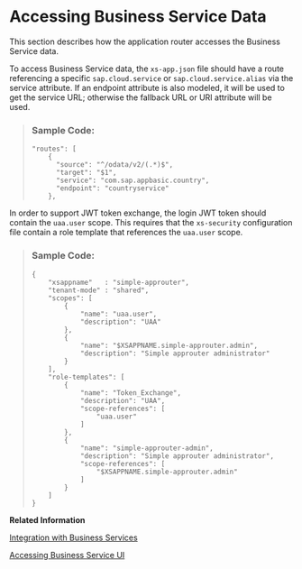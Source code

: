 <!-- loio783809d7e52f4e14a45945f3f2bad751 -->

# Accessing Business Service Data

This section describes how the application router accesses the Business Service data.

To access Business Service data, the `xs-app.json` file should have a route referencing a specific `sap.cloud.service` or `sap.cloud.service.alias` via the service attribute. If an endpoint attribute is also modeled, it will be used to get the service URL; otherwise the fallback URL or URI attribute will be used.

> ### Sample Code:  
> ```
> "routes": [
>     {
>       "source": "^/odata/v2/(.*)$",
>       "target": "$1",
>       "service": "com.sap.appbasic.country",
>       "endpoint": "countryservice"
>     },
> 
> ```

In order to support JWT token exchange, the login JWT token should contain the `uaa.user` scope. This requires that the `xs-security` configuration file contain a role template that references the `uaa.user` scope.

> ### Sample Code:  
> ```
> {
>     "xsappname"   : "simple-approuter",
>     "tenant-mode" : "shared",
>     "scopes": [
>         {
>             "name": "uaa.user",
>             "description": "UAA"
>         },
>         {
>             "name": "$XSAPPNAME.simple-approuter.admin",
>             "description": "Simple approuter administrator"
>         }
>     ],
>     "role-templates": [
>         {
>             "name": "Token_Exchange",
>             "description": "UAA",
>             "scope-references": [
>                 "uaa.user"
>             ]
>         },
>         {
>             "name": "simple-approuter-admin",
>             "description": "Simple approuter administrator",
>             "scope-references": [
>                 "$XSAPPNAME.simple-approuter.admin"
>             ]
>         }
>     ]
> }
> ```

**Related Information**  


[Integration with Business Services](Integration_with_Business_Services_f6337cd.md "Application router supports integration with Business Services, which are a flavor of reuse-services.")

[Accessing Business Service UI](Accessing_Business_Service_UI_0f1f92e.md "This section provides information about accessing Business Services UIs that are stored in HTML5 Application Repository.")


